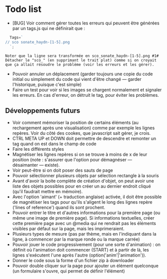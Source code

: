 # Todo list

* [BUG] Voir comment gérer toutes les erreurs qui peuvent être générées par un tags.js qui ne définirait que :

```javascript
  Tags=`
// sco sonate_haydn-[1-5].png
  `;
```
    Noter que la ligne sera transformée en sco_sonate_haydn-[1-5].png #1#
    Détacher le "sco_" (en supprimant le trait plat) comme si on croyait que ça allait résoudre le problème (voir les erreurs et les gérer).
* Pouvoir annuler un déplacement (garder toujours une copie du code initial ou simplement du code qui vient d'être changé — garder l'historique, puisque c'est simple)
* Faire un test pour voir si les images se chargent normalement et signaler les erreurs. En cas d'erreur, on détruit le tag, pour éviter les problèmes.

## Développements futurs

* Voir comment mémoriser la position de certains éléments (au rechargement après une visualisation) comme par exemple les lignes repères. Voir du côté des cookes, que javascript sait gérer, je crois.
* CTRL META UP et DOWN doit permettre de descendre et remonter un tag quand on est dans le champ de code
* Faire les différents styles
* Magnétiser les lignes repères si on se trouve à moins de x de leur position (note : s'assurer que l'option pour démagnéser — désaimanter — existe).
* Voir peut-être si on doit poser des sauts de page
* Pouvoir sélectionner plusieurs objets par sélection rectangle à la souris
* Avant d'avoir la boite complète de création d'objet, on peut avoir une liste des objets possibles pour en créer un au dernier endroit cliqué (qu'il faudrait mettre en mémoire).
* Avec l'option 'aimant' (+ traduction anglaise) activée, il doit être possible de magnétiser les tags pour qu'ils s'aligent le long des lignes repère ('lines of reference') quand ils sont prochent.
* Pouvoir entrer le titre et d'autres informations pour la première page (ou même une image de première page). Si informations textuelles, créer cette première page avec un @media qui ne rendrait pas les éléments visibles par défaut sur la page, mais les imprimeraient.
* Plusieurs types de mesure (pas par thème, mais en l'indiquant dans la ligne, à commencer par la marque ronde ou la marque carrée)
* Pouvoir jouer le code progressivement (pour une sorte d'animation) : on définit où l'animation doit commencer (START) et à partir de là, les lignes s'exécutent l'une après l'autre (option('anim'|'animation')).
* Donner le code sous la forme d'un fichier zip à downloader
* Pouvoir double cliquer sur la page pour ajouter un élément quelconque (un formulaire s'ouvre, qui permet de définir l'élément)
